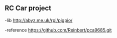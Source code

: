 ## RC Car project






-lib
http://abyz.me.uk/rpi/pigpio/

-reference 
https://github.com/Reinbert/pca9685.git


